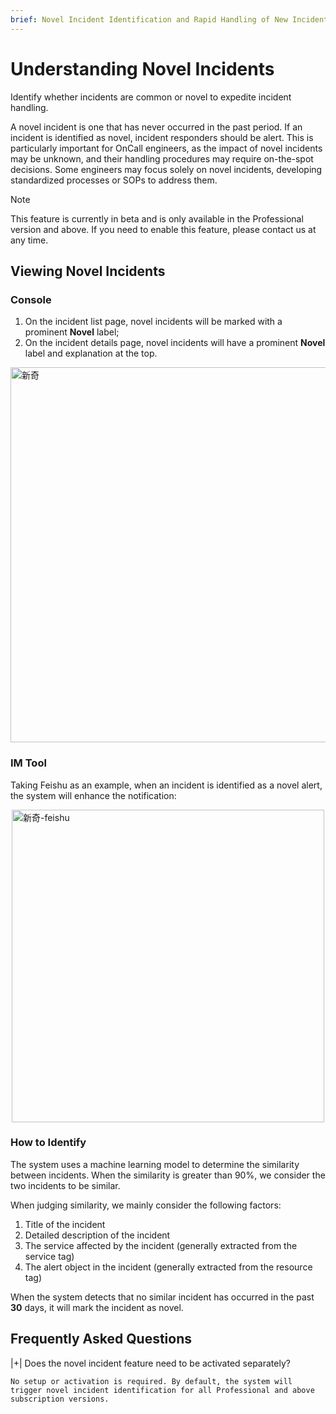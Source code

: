```yaml
---
brief: Novel Incident Identification and Rapid Handling of New Incidents
---
```


# Understanding Novel Incidents

Identify whether incidents are common or novel to expedite incident handling.

A novel incident is one that has never occurred in the past period. If an incident is identified as novel, incident responders should be alert. This is particularly important for OnCall engineers, as the impact of novel incidents may be unknown, and their handling procedures may require on-the-spot decisions. Some engineers may focus solely on novel incidents, developing standardized processes or SOPs to address them.

> [!NOTE]
> This feature is currently in beta and is only available in the Professional version and above. If you need to enable this feature, please contact us at any time.

## Viewing Novel Incidents

### Console

1. On the incident list page, novel incidents will be marked with a prominent **Novel** label;
2. On the incident details page, novel incidents will have a prominent **Novel** label and explanation at the top.

<img src="https://fcimg.3ti.site/zh/flashduty/alter/understand_novel_faults/1.avif" alt="新奇" style="display: block; margin: 0 auto;" width="600">

### IM Tool

Taking Feishu as an example, when an incident is identified as a novel alert, the system will enhance the notification:

<img src="https://fcimg.3ti.site/zh/flashduty/alter/understand_novel_faults/2.avif" alt="新奇-feishu" style="display: block; margin: 0 auto;" width="500">

### How to Identify

The system uses a machine learning model to determine the similarity between incidents. When the similarity is greater than 90%, we consider the two incidents to be similar.

When judging similarity, we mainly consider the following factors:

1. Title of the incident
2. Detailed description of the incident
3. The service affected by the incident (generally extracted from the service tag)
4. The alert object in the incident (generally extracted from the resource tag)

When the system detects that no similar incident has occurred in the past **30** days, it will mark the incident as novel.

## Frequently Asked Questions

|+| Does the novel incident feature need to be activated separately?

    No setup or activation is required. By default, the system will trigger novel incident identification for all Professional and above subscription versions.